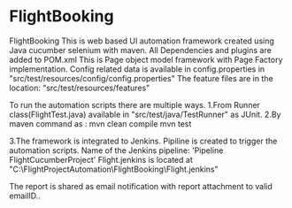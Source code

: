 # FlightBooking
FlightBooking
This is web based UI automation framework created using Java cucumber selenium with maven.
All Dependencies and plugins are added to POM.xml
This is Page object model framework with Page Factory implementation.
Config related data is available in config.properties in "src/test/resources/config/config.properties"
The feature files are in the location: "src/test/resources/features"

To run the automation scripts there are multiple ways.
1.From Runner class(FlightTest.java) available in "src/test/java/TestRunner" as JUnit.
2.By maven command as :
	mvn clean compile
	mvn test

3.The framework is integrated to Jenkins.
Pipiline is created to trigger the automation scripts.
Name of the Jenkins pipeline: 'Pipeline FlightCucumberProject'
Flight.jenkins is located at "C:\FlightProjectAutomation\FlightBooking\Flight.jenkins"

The report is shared as email notification with report attachment to valid emailID..